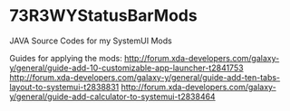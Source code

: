 73R3WYStatusBarMods
===================

JAVA Source Codes for my SystemUI Mods

Guides for applying the mods:
http://forum.xda-developers.com/galaxy-y/general/guide-add-10-customizable-app-launcher-t2841753
http://forum.xda-developers.com/galaxy-y/general/guide-add-ten-tabs-layout-to-systemui-t2838831
http://forum.xda-developers.com/galaxy-y/general/guide-add-calculator-to-systemui-t2838464
